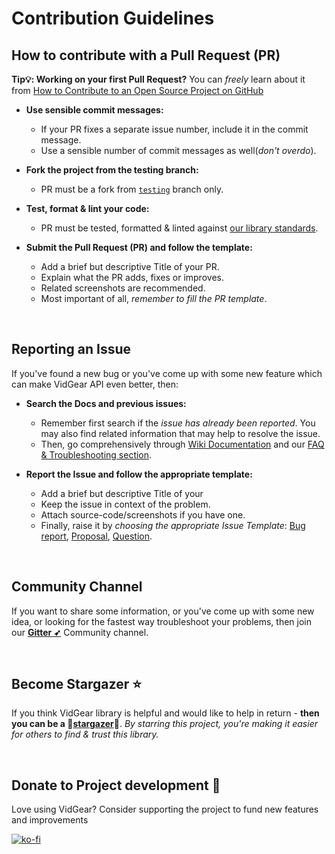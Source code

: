 # Contribution Guidelines

## How to contribute with a Pull Request (PR)

**Tip:bulb:: Working on your first Pull Request?** You can *freely* learn about it from [How to Contribute to an Open Source Project on GitHub][PR]

* **Use sensible commit messages:**
  * If your PR fixes a separate issue number, include it in the commit message.
  * Use a sensible number of commit messages as well(_don't overdo_).

* **Fork the project from the testing branch:**
  * PR must be a fork from [`testing`](https://github.com/abhiTronix/vidgear/tree/testing) branch only.

* **Test, format & lint your code:**
  * PR must be tested, formatted & linted against [our library standards][test]. 

* **Submit the Pull Request (PR) and follow the template:**
  * Add a brief but descriptive Title of your PR.
  * Explain what the PR adds, fixes or improves.
  * Related screenshots are recommended.
  * Most important of all, *remember to fill the PR template*.

&nbsp; 

## Reporting an Issue

If you've found a new  bug or you've come up with some new feature which can make VidGear API even better, then:

* **Search the Docs and previous issues:**
  * Remember first search if the *issue has already been reported*. You may also find related information that may help to resolve the issue. 
  * Then, go comprehensively through [Wiki Documentation][wiki] and our [FAQ & Troubleshooting section][faq].

* **Report the Issue and follow the appropriate template:**
  * Add a brief but descriptive Title of your 
  * Keep the issue in context of the problem.
  * Attach source-code/screenshots if you have one.
  * Finally, raise it by *choosing the appropriate Issue Template*: [Bug report](https://github.com/abhiTronix/vidgear/issues/new?labels=issue%3A+bug&template=bug_report.md), [Proposal](https://github.com/abhiTronix/vidgear/issues/new?labels=issue%3A+proposal&template=proposal.md), [Question](https://github.com/abhiTronix/vidgear/issues/new?labels=issue%3A+question&template=question.md).

&nbsp; 


## Community Channel

If you want to share some information, or you've come up with some new idea, or looking for the fastest way troubleshoot your problems, then join our [**Gitter ➶**][gitter] Community channel.


&nbsp;

## Become Stargazer :star:

If you think VidGear library is helpful and would like to help in return - **then you can be a :star2:[stargazer](https://github.com/abhiTronix/vidgear/stargazers):star2:**. _By starring this project, you're making it easier for others to find & trust this library._

&nbsp;

## Donate to Project development :heart_decoration:

Love using VidGear? Consider supporting the project to fund new features and improvements

[![ko-fi](https://www.ko-fi.com/img/githubbutton_sm.svg)](https://ko-fi.com/W7W8WTYO)

<!--
Internal URLs
-->
[Coffee-badge]:https://abhitronix.github.io/img/vidgear/orange_img.png
[coffee]:https://www.buymeacoffee.com/2twOXFvlA
[wiki]:https://github.com/abhiTronix/vidgear/wiki
[PR]: https://egghead.io/series/how-to-contribute-to-an-open-source-project-on-github
[test]: https://github.com/abhiTronix/vidgear#testing
[gitter]:https://gitter.im/vidgear/community?utm_source=badge&utm_medium=badge&utm_campaign=pr-badge
[faq]: https://github.com/abhiTronix/vidgear/wiki/FAQ-&-Troubleshooting
